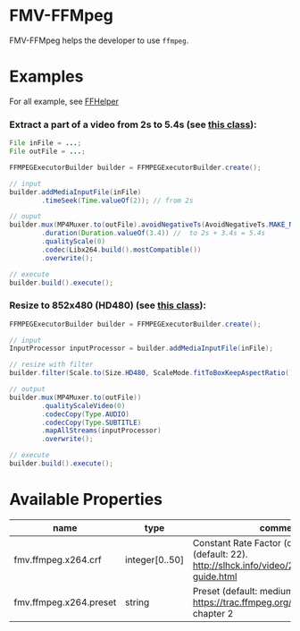 # FMV-FFMpeg

FMV-FFMpeg helps the developer to use `ffmpeg`.

# Examples

For all example, see [FFHelper](/fmv-ffmpeg/src/main/java/org/fagu/fmv/ffmpeg/FFHelper.java)

### Extract a part of a video from 2s to 5.4s (see [this class](/fmv-ffmpeg/src/main/java/org/fagu/fmv/ffmpeg/FFHelper.java#L414)):
```java
File inFile = ...;
File outFile = ...;

FFMPEGExecutorBuilder builder = FFMPEGExecutorBuilder.create();

// input
builder.addMediaInputFile(inFile)
		.timeSeek(Time.valueOf(2)); // from 2s

// ouput
builder.mux(MP4Muxer.to(outFile).avoidNegativeTs(AvoidNegativeTs.MAKE_NON_NEGATIVE))
		.duration(Duration.valueOf(3.4)) //  to 2s + 3.4s = 5.4s
		.qualityScale(0)
		.codec(Libx264.build().mostCompatible())
		.overwrite();

// execute
builder.build().execute();
```

### Resize to 852x480 (HD480) (see [this class](/fmv-ffmpeg/src/main/java/org/fagu/fmv/ffmpeg/FFHelper.java#L438)):

```java
FFMPEGExecutorBuilder builder = FFMPEGExecutorBuilder.create();

// input
InputProcessor inputProcessor = builder.addMediaInputFile(inFile);

// resize with filter
builder.filter(Scale.to(Size.HD480, ScaleMode.fitToBoxKeepAspectRatio()));

// output
builder.mux(MP4Muxer.to(outFile))
		.qualityScaleVideo(0)
		.codecCopy(Type.AUDIO)
		.codecCopy(Type.SUBTITLE)
		.mapAllStreams(inputProcessor)
		.overwrite();

// execute
builder.build().execute();
```


# Available Properties

name                   | type           | comments
-----------------------|----------------|-------------------------------
fmv.ffmpeg.x264.crf    | integer[0..50] | Constant Rate Factor (quality), 0 <better> 23 <worse> 50 (default: 22). http://slhck.info/video/2017/02/24/crf-guide.html
fmv.ffmpeg.x264.preset | string         | Preset (default: medium). https://trac.ffmpeg.org/wiki/Encode/H.264 chapter 2

